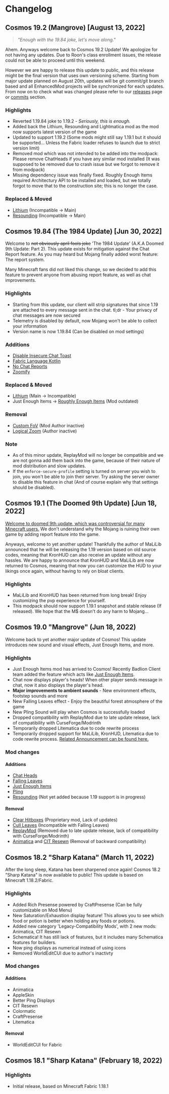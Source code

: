 # Changelog
## Cosmos 19.2 (Mangrove) [August 13, 2022]
> *"Enough with the 19.84 joke, let's move along."*

Ahem. Anyways welcome back to Cosmos 19.2 Update! We apologize for not having any updates.
Due to Roon's class enrollment issues, the release could not be able to proceed until this weekend.

However we are happy to release this update to public, and this release might be the final version that uses own versioning scheme.
Starting from major update planned on August 20th, updates will be git commit/git branch based and all EnhancedMod projects will be synchronized for each updates. From now on to check what was changed please refer to our [releases](https://github.com/MysticMoonlight/EnhancedMod/releases) page or [commits](https://github.com/MysticMoonlight/EnhancedMod/commits/main) section.

### Highlights
* Reverted 1.19.84 joke to 1.19.2 - *Seriously, this is enough.*
* Added back the Lithium, Resounding and Lightmatica mod as the mod now supports latest version of the game
* Updated to support 1.19.2 (Some mods might still say 1.19.1 but it should be supported... Unless the Fabric loader refuses to launch due to strict version limit)
* Removed mod which was not intended to be added into the modpack: Please remove ChatHeads if you have any similar mod installed (It was supposed to be removed due to crash issue but we forgot to remove it from modpack)
* Missing dependency issue was finally fixed. Roughly Enough Items required Architectury API to be installed and loaded, but we totally forgot to move that to the construction site; this is no longer the case.

### Replaced & Moved
* [Lithium](https://www.curseforge.com/minecraft/mc-mods/lithium) (Incompatible -> Main)
* [Resounding](https://modrinth.com/mod/resounding) (Incompatible -> Main)

## Cosmos 19.84 (The 1984 Update) [Jun 30, 2022]
Welcome to ~~not obviously april fools joke~~ 'The 1984 Update' (A.K.A Doomed 9th Update: Part 2). This update exists for mitigation against the Chat Report feature.
As you may heard but Mojang finally added worst feature: The report system.

Many Minecraft fans did not liked this change, so we decided to add this feature to prevent anyone from abusing report feature, as well as chat improvements.

### Highlights
* Starting from this update, our client will strip signatures that since 1.19 are attached to every message sent in the chat. tl;dr - Your privacy of chat messages are now secured
* Telemetry is disabled by default, now Mojang won't be able to collect your information
* Version name is now 1.19.84 (Can be disabled on mod settings)

### Additions
* [Disable Insecure Chat Toast](https://www.curseforge.com/minecraft/mc-mods/disable-insecure-chat-toast)
* [Fabric Language Kotlin](https://www.curseforge.com/minecraft/mc-mods/fabric-language-kotlin)
* [No Chat Reports](https://www.curseforge.com/minecraft/mc-mods/no-chat-reports)
* [Zoomify](https://www.curseforge.com/minecraft/mc-mods/zoomify)

### Replaced & Moved
* [Lithium](https://www.curseforge.com/minecraft/mc-mods/lithium) (Main -> Incompatible)
* Just Enough Items -> [Roughly Enough Items](https://modrinth.com/mod/roughly-enough-items) (Mod outdated)

### Removal
* [Custom FoV](https://www.curseforge.com/minecraft/mc-mods/custom-fov-fabric) (Mod Author inactive)
* [Logical Zoom](https://www.curseforge.com/minecraft/mc-mods/logical-zoom) (Author inactive)

### Note
* As of this minor update, ReplayMod will no longer be compatible and we are not gonna add them back into the game, because of their nature of mod distribution and slow updates.
* If the `enforce-secure-profile` setting is turned on server you wish to join, you won't be able to join their server. Try asking the server owner to disable this feature in chat (And of course explain why that settings should be disabled).

## Cosmos 19.1 (The Doomed 9th Update) [Jun 18, 2022]
[Welcome to doomed 9th update, which was controversial for many Minecraft users.](https://arstechnica.com/gaming/2022/06/microsoft-will-start-banning-players-from-all-private-minecraft-servers/) We don't understand why the Mojang is ruining their own game by adding report feature into the game.

Anyways, welcome to yet another update! Thankfully the author of MaLiLib announced that he will be releasing the 1.19 version based on old source codes, meaning that KronHUD can also receive an update without any hassles.
We are happy to announce that KronHUD and MaLiLib are now returned to Cosmos, meaning that now you can customize the HUD to your likings once again, without having to rely on bloat clients.

### Highlights
* MaLiLib and KronHUD has been returned from long break! Enjoy customizing the pvp experience for yourself.
* This modpack should now support 1.19.1 snapshot and stable release (If released). We hope that the M$ doesn't do any harm to Mojang...

## Cosmos 19.0 "Mangrove" (Jun 18, 2022)
Welcome back to yet another major update of Cosmos! This update introduces new sound and visual effects, Just Enough Items, and more.

### Highlights
* Just Enough Items mod has arrived to Cosmos! Recently Badlion Client team added the feature which acts like [Just Enough Items](https://twitter.com/BadlionClient/status/1518590660017676289).
* Chat now displays player's heads! When other player sends message in chat, now it also displays the player's head.
* **Major improvements to ambient sounds** - New environment effects, footstep sounds and more
* New Falling Leaves effect - Enjoy the beautiful forest atmosphere of the game
* New Pling Sound will play when Cosmos is successfully loaded
* Dropped compatibility with ReplayMod due to late update release, lack of compatibility with CurseForge/Modrinth
* Temporarily dropped Litematica due to code rewrite process
* Temporarily dropped support for MaLiLib, KronHUD, Litematica due to code rewrite process. [Related Announcement can be found here.](https://www.curseforge.com/minecraft/mc-mods/malilib)

### Mod changes
#### Additions
* [Chat Heads](https://www.curseforge.com/minecraft/mc-mods/chat-heads)
* [Falling Leaves](https://www.curseforge.com/minecraft/mc-mods/falling-leaves-fabric)
* [Just Enough Items](https://www.curseforge.com/minecraft/mc-mods/jei)
* [Pling](https://www.curseforge.com/minecraft/mc-mods/pling)
* [Resounding](https://modrinth.com/mod/resounding) (Not yet added because 1.19 support is in progress)

#### Removal
* [Clear Hitboxes](https://www.curseforge.com/minecraft/mc-mods/clear-hitboxes) (Proprietary mod, Lack of updates)
* [Cull Leaves](https://www.curseforge.com/minecraft/mc-mods/cull-leaves) (Incompatible with Falling Leaves)
* [ReplayMod](https://www.replaymod.com/) (Removed due to late update release, lack of compatibility with CurseForge/Modrinth)
* [Animatica](https://www.curseforge.com/minecraft/mc-mods/animatica) and [CIT Resewn](https://modrinth.com/mod/cit-resewn) (Removal of backward compatibility)

## Cosmos 18.2 "Sharp Katana" (March 11, 2022)
After the long sleep, Katana has been sharpened once again! Cosmos 18.2 "Sharp Katana" is now available to public! This update is based on Minecraft 1.18.2/Fabric.

### Highlights
* Added Rich Presense powered by CraftPresense (Can be fully customizable on Mod Menu)
* New Saturation/Exhaustion display feature! This allows you to see which food or potion is better when holding any foods or potions.
* Added new category 'Legacy-Compatibility Mods', with 2 new mods: Animatica, CIT Resewn
* Schematica! It has still lack of features, but it includes many Schematica features for builders.
* Now ping displays as numerical instead of using icons
* Removed WorldEditCUI due to author's inactivty

### Mod changes
#### Additions
* Animatica
* AppleSkin
* Better Ping Displays
* CIT Resewn
* Colormatic
* CraftPresense
* Litematica

#### Removal
* WorldEditCUI for Fabric

## Cosmos 18.1 "Sharp Katana" (February 18, 2022)
### Highlights
* Initial release, based on Minecraft Fabric 1.18.1
